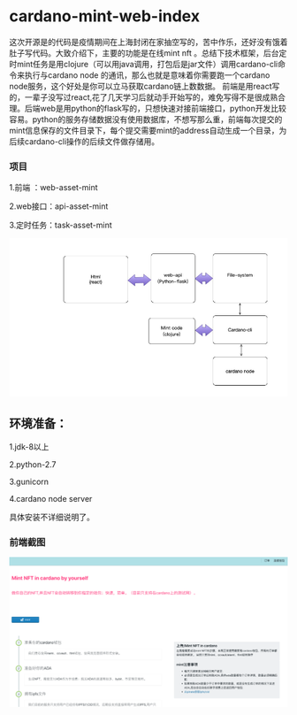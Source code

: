 # cardano-mint-web-index





这次开源是的代码是疫情期间在上海封闭在家抽空写的，苦中作乐，还好没有饿着肚子写代码。大致介绍下，主要的功能是在线mint nft 。总结下技术框架，后台定时mint任务是用clojure（可以用java调用，打包后是jar文件）调用cardano-cli命令来执行与cardano node 的通讯，那么也就是意味着你需要跑一个cardano node服务，这个好处是你可以立马获取cardano链上数数据。 前端是用react写的，一辈子没写过react,花了几天学习后就动手开始写的，难免写得不是很成熟合理。后端web是用python的flask写的，只想快速对接前端接口，python开发比较容易。python的服务存储数据没有使用数据库，不想写那么重，前端每次提交的mint信息保存的文件目录下，每个提交需要mint的address自动生成一个目录，为后续cardano-cli操作的后续文件做存储用。



### 项目

1.前端 ：web-asset-mint

2.web接口：api-asset-mint

3.定时任务：task-asset-mint

![tech](./imgs/tech.jpg)





## 环境准备：

1.jdk-8以上

2.python-2.7

3.gunicorn 

4.cardano node server

具体安装不详细说明了。



### 前端截图



![54526140](./imgs/54526140.png)

